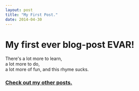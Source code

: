 ```yaml
---
layout: post
title: "My First Post."
date: 2014-04-30
---
```


# My first ever blog-post EVAR!
 
There's a lot more to learn,  
a lot more to do,  
a lot more of fun,
and this rhyme sucks. 

### [Check out my other posts.](http://computableverse.com/blog/)